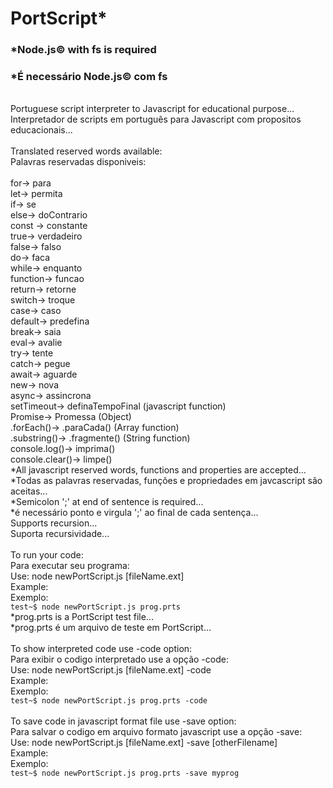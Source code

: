 # PortScript*
### *Node.js&copy; with fs is required
### *É necessário Node.js&copy; com fs 
<br/>
Portuguese script interpreter to Javascript for educational purpose...
<br/>
Interpretador de scripts em português para Javascript com propositos educacionais...
<br/>
<br/>
Translated reserved words available:
<br/>
Palavras reservadas disponiveis:
<br/>
<br/>
for-> para
<br/>
let-> permita
<br/>
if-> se
<br/>
else-> doContrario
<br/>
const -> constante
<br/>
true-> verdadeiro
<br/>
false-> falso
<br/>
do-> faca
<br/>
while-> enquanto
<br/>
function-> funcao
<br/>
return-> retorne
<br/>
switch-> troque
<br/>
case-> caso
<br/>
default-> predefina
<br/>
break-> saia
<br/>
eval-> avalie
<br/>
try-> tente
<br/>
catch-> pegue
<br/>
await-> aguarde
<br/>
new-> nova
<br/>
async-> assincrona
<br/>
setTimeout-> definaTempoFinal (javascript function)
<br/>
Promise-> Promessa (Object)
<br/>
.forEach()-> .paraCada() (Array function)
<br/>
.substring()-> .fragmente() (String function)
<br/>
console.log()-> imprima() 
<br/>
console.clear()-> limpe()
<br/>
*All javascript reserved words, functions and properties are accepted...
<br/>
*Todas as palavras reservadas, funções e propriedades em javcascript são aceitas...
<br/>
*Semicolon ';' at end of sentence is required...
<br/>
*é necessário ponto e virgula ';' ao final de cada sentença...
<br/>
Supports recursion... 
<br/>
Suporta recursividade...
<br/>
<br/>
To run your code:
<br/>
Para executar seu programa:  
<br/>
Use: node newPortScript.js [fileName.ext]
<br/>
Example:
<br/>
Exemplo:
<br/>
<code>test~$ node newPortScript.js prog.prts</code>
<br/>
*prog.prts is a PortScript test file...
<br/>
*prog.prts é um arquivo de teste em PortScript...
<br/>
<br/>
To show interpreted code use -code option:
<br/>
Para exibir o codigo interpretado use a opção -code:
<br/> 
Use: node newPortScript.js [fileName.ext] -code
<br/>
Example:
<br/>
Exemplo:
<br/>
<code>test~$ node newPortScript.js prog.prts -code</code>
<br/>
<br/>
To save code in javascript format file use -save option:
<br/>
Para salvar o codigo em arquivo formato javascript use a opção -save:
<br/> 
Use: node newPortScript.js [fileName.ext] -save [otherFilename]
<br/>
Example:
<br/>
Exemplo:
<br/>
<code>test~$ node newPortScript.js prog.prts -save myprog</code>
<br/>
<br/>